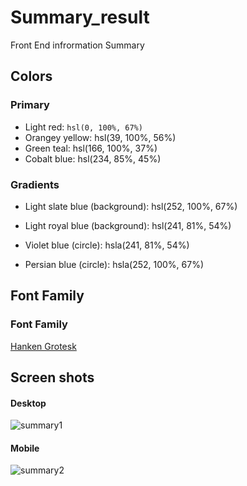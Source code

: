#  Summary_result
 Front End infrormation Summary
 
 ## Colors 
 
### Primary
- Light red: `hsl(0, 100%, 67%)`
- Orangey yellow: hsl(39, 100%, 56%)
- Green teal: hsl(166, 100%, 37%)
- Cobalt blue: hsl(234, 85%, 45%)

### Gradients

- Light slate blue (background): hsl(252, 100%, 67%)
- Light royal blue (background): hsl(241, 81%, 54%)

- Violet blue (circle): hsla(241, 81%, 54%)
- Persian blue (circle): hsla(252, 100%, 67%)

## Font Family

### Font Family 
[Hanken Grotesk](https://fonts.google.com/specimen/Hanken+Grotesk?query=Hanken+)

## Screen shots
#### Desktop
![summary1](https://github.com/Ahmed-kotb621/summary_result.github.io/assets/75045581/160bfa4a-42a8-4766-a27e-2777dc873824)
#### Mobile
![summary2](https://github.com/Ahmed-kotb621/summary_result.github.io/assets/75045581/b87fc01d-5d3b-4cb8-8cf6-ea9f090fbb64)
